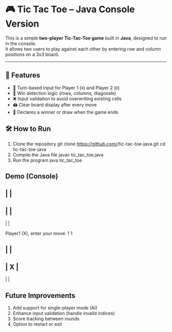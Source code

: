 # 🎮 Tic Tac Toe – Java Console Version

This is a simple **two-player Tic-Tac-Toe game** built in **Java**, designed to run in the console.  
It allows two users to play against each other by entering row and column positions on a 3x3 board.

---

## 🧩 Features

- 🔁 Turn-based input for Player 1 (`X`) and Player 2 (`O`)
- 🧠 Win detection logic (rows, columns, diagonals)
- ❌ Input validation to avoid overwriting existing cells
- 🖨️ Clear board display after every move
- 🏁 Declares a winner or draw when the game ends

## 🛠 How to Run

1. Clone the repository
   git clone https://github.com/<your-username>/tic-tac-toe-java.git
   cd tic-tac-toe-java
2. Compile the Java file
   javac tic_tac_toe.java
3. Run the program
   java tic_tac_toe

## Demo (Console)

   |   |  
-----------
   |   |  
-----------
   |   |  

Player1 (X), enter your move:
1 1

   |   |  
-----------
   | X |  
-----------
   |   |  

## Future Improvements

1. Add support for single-player mode (AI)
2. Enhance input validation (handle invalid indices)
3. Score tracking between rounds
4. Option to restart or exit
